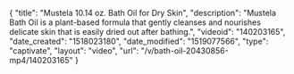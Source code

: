 {
    "title": "Mustela 10.14 oz. Bath Oil for Dry Skin",
    "description": "Mustela Bath Oil is a plant-based formula that gently cleanses and nourishes delicate skin that is easily dried out after bathing.",
    "videoid": "140203165",
    "date_created": "1518023180",
    "date_modified": "1519077566",
    "type": "captivate",
    "layout": "video",
    "url": "\/v\/bath-oil-20430856-mp4\/140203165"
}